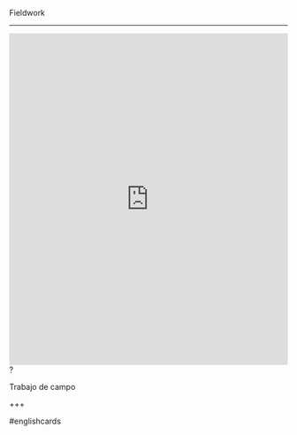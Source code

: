 Fieldwork
___
<iframe src="https://youglish.com/pronounce/Fieldwork/english" style="width:100%; height:600px;" frameborder="0"></iframe>
?

Trabajo de campo
<!--SR:!2025-03-25,3,250-->
+++

#englishcards